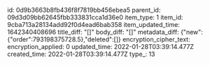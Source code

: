 id: 0d9b3663b8fb436f8f7819bb456ebea5
parent_id: 09d3d09bb62645fbb333831cca1d36e0
item_type: 1
item_id: 9cba713a28134add92f0d4ead6bab358
item_updated_time: 1642340408696
title_diff: "[]"
body_diff: "[]"
metadata_diff: {"new":{"order":793198375728.5},"deleted":[]}
encryption_cipher_text: 
encryption_applied: 0
updated_time: 2022-01-28T03:39:14.477Z
created_time: 2022-01-28T03:39:14.477Z
type_: 13